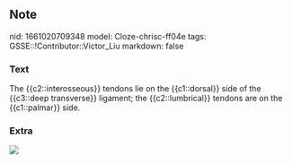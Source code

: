 ## Note
nid: 1661020709348
model: Cloze-chrisc-ff04e
tags: GSSE::!Contributor::Victor_Liu
markdown: false

### Text
The {{c2::interosseous}} tendons lie on the {{c1::dorsal}} side of the {{c3::deep transverse}} ligament; the {{c2::lumbrical}} tendons are on the {{c1::palmar}} side.

### Extra
<img src="paste-a824d0c4a79f1de3498176075808aea0ec2d0e17.jpg">
